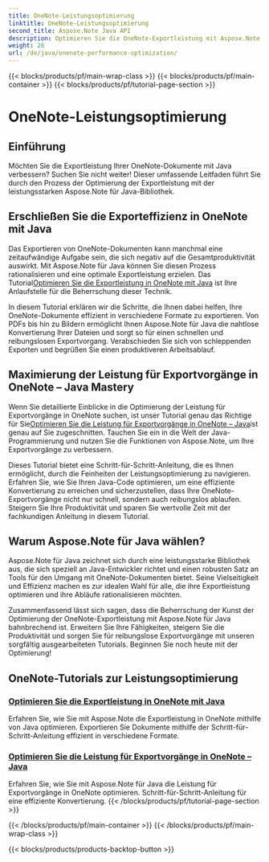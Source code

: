 ```yaml
---
title: OneNote-Leistungsoptimierung
linktitle: OneNote-Leistungsoptimierung
second_title: Aspose.Note Java API
description: Optimieren Sie die OneNote-Exportleistung mit Aspose.Note Java. Lernen Sie die effiziente Konvertierung von Dokumenten in verschiedene Formate mit einer Schritt-für-Schritt-Anleitung für eine höhere Produktivität kennen.
weight: 26
url: /de/java/onenote-performance-optimization/
---
```


{{< blocks/products/pf/main-wrap-class >}}
{{< blocks/products/pf/main-container >}}
{{< blocks/products/pf/tutorial-page-section >}}

# OneNote-Leistungsoptimierung


## Einführung

Möchten Sie die Exportleistung Ihrer OneNote-Dokumente mit Java verbessern? Suchen Sie nicht weiter! Dieser umfassende Leitfaden führt Sie durch den Prozess der Optimierung der Exportleistung mit der leistungsstarken Aspose.Note für Java-Bibliothek.

## Erschließen Sie die Exporteffizienz in OneNote mit Java

 Das Exportieren von OneNote-Dokumenten kann manchmal eine zeitaufwändige Aufgabe sein, die sich negativ auf die Gesamtproduktivität auswirkt. Mit Aspose.Note für Java können Sie diesen Prozess rationalisieren und eine optimale Exportleistung erzielen. Das Tutorial[Optimieren Sie die Exportleistung in OneNote mit Java](./optimize-export-performance/) ist Ihre Anlaufstelle für die Beherrschung dieser Technik.

In diesem Tutorial erklären wir die Schritte, die Ihnen dabei helfen, Ihre OneNote-Dokumente effizient in verschiedene Formate zu exportieren. Von PDFs bis hin zu Bildern ermöglicht Ihnen Aspose.Note für Java die nahtlose Konvertierung Ihrer Dateien und sorgt so für einen schnellen und reibungslosen Exportvorgang. Verabschieden Sie sich von schleppenden Exporten und begrüßen Sie einen produktiveren Arbeitsablauf.

## Maximierung der Leistung für Exportvorgänge in OneNote – Java Mastery

 Wenn Sie detaillierte Einblicke in die Optimierung der Leistung für Exportvorgänge in OneNote suchen, ist unser Tutorial genau das Richtige für Sie[Optimieren Sie die Leistung für Exportvorgänge in OneNote – Java](./optimize-performance-consequent-export/)ist genau auf Sie zugeschnitten. Tauchen Sie ein in die Welt der Java-Programmierung und nutzen Sie die Funktionen von Aspose.Note, um Ihre Exportvorgänge zu verbessern.

Dieses Tutorial bietet eine Schritt-für-Schritt-Anleitung, die es Ihnen ermöglicht, durch die Feinheiten der Leistungsoptimierung zu navigieren. Erfahren Sie, wie Sie Ihren Java-Code optimieren, um eine effiziente Konvertierung zu erreichen und sicherzustellen, dass Ihre OneNote-Exportvorgänge nicht nur schnell, sondern auch reibungslos ablaufen. Steigern Sie Ihre Produktivität und sparen Sie wertvolle Zeit mit der fachkundigen Anleitung in diesem Tutorial.

## Warum Aspose.Note für Java wählen?

Aspose.Note für Java zeichnet sich durch eine leistungsstarke Bibliothek aus, die sich speziell an Java-Entwickler richtet und einen robusten Satz an Tools für den Umgang mit OneNote-Dokumenten bietet. Seine Vielseitigkeit und Effizienz machen es zur idealen Wahl für alle, die ihre Exportleistung optimieren und ihre Abläufe rationalisieren möchten.

Zusammenfassend lässt sich sagen, dass die Beherrschung der Kunst der Optimierung der OneNote-Exportleistung mit Aspose.Note für Java bahnbrechend ist. Erweitern Sie Ihre Fähigkeiten, steigern Sie die Produktivität und sorgen Sie für reibungslose Exportvorgänge mit unseren sorgfältig ausgearbeiteten Tutorials. Beginnen Sie noch heute mit der Optimierung!
## OneNote-Tutorials zur Leistungsoptimierung
### [Optimieren Sie die Exportleistung in OneNote mit Java](./optimize-export-performance/)
Erfahren Sie, wie Sie mit Aspose.Note die Exportleistung in OneNote mithilfe von Java optimieren. Exportieren Sie Dokumente mithilfe der Schritt-für-Schritt-Anleitung effizient in verschiedene Formate.
### [Optimieren Sie die Leistung für Exportvorgänge in OneNote – Java](./optimize-performance-consequent-export/)
Erfahren Sie, wie Sie mit Aspose.Note für Java die Leistung für Exportvorgänge in OneNote optimieren. Schritt-für-Schritt-Anleitung für eine effiziente Konvertierung.
{{< /blocks/products/pf/tutorial-page-section >}}

{{< /blocks/products/pf/main-container >}}
{{< /blocks/products/pf/main-wrap-class >}}

{{< blocks/products/products-backtop-button >}}

